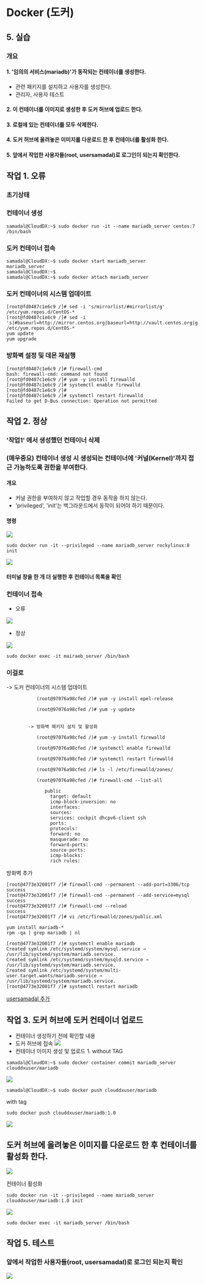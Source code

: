 # Docker (도커)
## 5. 실습
### 개요
#### 1. '임의의 서비스(mariadb)'가 동작되는 컨테이너를 생성한다.
- 관련 패키지를 설치하고 사용자를 생성한다.
- 관리자, 사용자 테스트
#### 2. 이 컨테이너를 이미지로 생성한 후 도커 허브에 업로드 한다.
#### 3. 로컬에 있는 컨테이너를 모두 삭제한다.
#### 4. 도커 허브에 올려놓은 이미지를 다운로드 한 후 컨테이너를 활성화 한다.
#### 5. 앞에서 작업한 사용자들(root, usersamadal)로 로그인이 되는지 확인한다.




## 작업 1. 오류
### 초기상태
### 컨테이너 생성
```
samadal@CloudDX:~$ sudo docker run -it --name mariadb_server centos:7 /bin/bash
```
### 도커 컨테이너 접속
```
samadal@CloudDX:~$ sudo docker start mariadb_server
mariadb_server
samadal@CloudDX:~$
samadal@CloudDX:~$ sudo docker attach mariadb_server
```
### 도커 컨테이너의 시스템 업데이트
```
[root@fd0487c1e6c9 /]# sed -i 's/mirrorlist/#mirrorlist/g' /etc/yum.repos.d/CentOS-*
[root@fd0487c1e6c9 /]# sed -i 's|#baseurl=http://mirror.centos.org|baseurl=http://vault.centos.org|g' /etc/yum.repos.d/CentOS-*
yum update
yum upgrade
```
### 방화벽 설정 및 데몬 재실행
```
[root@fd0487c1e6c9 /]# firewall-cmd
bash: firewall-cmd: command not found
[root@fd0487c1e6c9 /]# yum -y install firewalld
[root@fd0487c1e6c9 /]# systemctl enable firewalld
[root@fd0487c1e6c9 /]#
[root@fd0487c1e6c9 /]# systemctl restart firewalld
Failed to get D-Bus connection: Operation not permitted
```

## 작업 2. 정상
### '작업1' 에서 생성했던 컨테이너 삭제
### (매우중요) 컨테이너 생성 시 생성되는 컨테이너에 '커널(Kernel)'까지 접근 가능하도록 권한을 부여한다.
#### 개요
- 커널 권한을 부여하지 않고 작업할 경우 동작을 하지 않는다.
- 'privileged', 'init'는 백그라운드에서 동작이 되어야 하기 때문이다.


#### 명령

![](./img/20250526.img/0007.png)
```
sudo docker run -it --privileged --name mariadb_server rockylinux:8 init
```

![](./img/20250526.img/0008.png)

#### 터미널 창을 한 개 더 실행한 후 컨테이너 목록을 확인

### 컨테이너 접속

- 오류

![](./img/20250526.img/0009.png)

- 정상

![](./img/20250526.img/0010.png)
```
sudo docker exec -it mairaeb_server /bin/bash
```

### 이걸로 
-> 도커 컨테이너의 시스템 업데이트

               

               (root@97076a98cfed /)# yum -y install epel-release

               (root@97076a98cfed /)# yum -y update


            -> 방화벽 패키지 설치 및 활성화
            
               (root@97076a98cfed /)# yum -y install firewalld
               
               (root@97076a98cfed /)# systemctl enable firewalld
               
               (root@97076a98cfed /)# systemctl restart firewalld               
               
               (root@97076a98cfed /)# ls -l /etc/firewalld/zones/

               (root@97076a98cfed /)# firewall-cmd --list-all

                  public
                    target: default
                    icmp-block-inversion: no
                    interfaces:
                    sources:
                    services: cockpit dhcpv6-client ssh
                    ports:
                    protocols:
                    forward: no
                    masquerade: no
                    forward-ports:
                    source-ports:
                    icmp-blocks:
                    rich rules:            

방화벽 추가
```
[root@4773e32001f7 /]# firewall-cmd --permanent --add-port=3306/tcp
success
[root@4773e32001f7 /]# firewall-cmd --permanent --add-service=mysql
success
[root@4773e32001f7 /]# firewall-cmd --reload
success
[root@4773e32001f7 /]# vi /etc/firewalld/zones/public.xml

```


```
yum install mariadb-*
rpm -qa | grep mariadb | nl

[root@4773e32001f7 /]# systemctl enable mariadb
Created symlink /etc/systemd/system/mysql.service → /usr/lib/systemd/system/mariadb.service.
Created symlink /etc/systemd/system/mysqld.service → /usr/lib/systemd/system/mariadb.service.
Created symlink /etc/systemd/system/multi-user.target.wants/mariadb.service → /usr/lib/systemd/system/mariadb.service.
[root@4773e32001f7 /]# systemctl restart mariadb
```

[usersamadal 추가](https://github.com/CHANGHEE9505/TIL/blob/main/linux/08.DB_%EA%B3%84%EC%A0%95%EC%83%9D%EC%84%B1.md)


## 작업 3. 도커 허브에 도커 컨테이너 업로드
- 컨테이너 생성하기 전에 확인할 내용
- 도커 허브에 접속
![](./img/20250526.img/0011.png)
- 컨테이너 이미지 생성 및 업로드 1. without TAG
```
samadal@CloudDX:~$ sudo docker container commit mariadb_server clouddxuser/mariadb
```
![](./img/20250526.img/0012.png)

```
samadal@CloudDX:~$ sudo docker push clouddxuser/mariadb
```
with tag
```
sudo docker push clouddxuser/mariadb:1.0
```

![](./img/20250526.img/0013.png)

## 도커 허브에 올려놓은 이미지를 다운로드 한 후 컨테이너를 활성화 한다.

![](./img/20250526.img/0014.png)

컨테이너 활성화
```
sudo docker run -it --privileged --name mariadb_server clouddxuser/mariadb:1.0 init
```

![](./img/20250526.img/0015.png)

```
sudo docker exec -it mariadb_server /bin/bash
```

## 작업 5. 테스트
### 앞에서 작업한 사용자들(root, usersamadal)로 로그인 되는지 확인 

![](./img/20250526.img/0016.png)